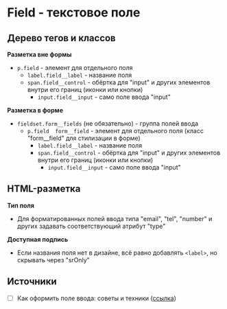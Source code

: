 # Field - текстовое поле

## Дерево тегов и классов
**Разметка вне формы**
- `p.field` - элемент для отдельного поля
  - `label.field__label` - название поля
  - `span.field__control` - обёртка для "input" и других элементов внутри его границ (иконки или кнопки)
    - `input.field__input` - само поле ввода "input"

**Разметка в форме**
- `fieldset.form__fields` (не обязательно) - группа полей ввода
  - `p.field  form__field` - элемент для отдельного поля (класс "form__field" для стилизации в форме)
    - `label.field__label` - название поля
    - `span.field__control` - обёртка для "input" и других элементов внутри его границ (иконки или кнопки)
      - `input.field__input` - само поле ввода "input"


## HTML-разметка
**Тип поля**
- Для форматированных полей ввода типа "email", "tel", "number" и других задавать соответствующий атрибут "type"

**Доступная подпись**
- Если названия поля нет в дизайне, всё равно добавлять `<label>`, но скрывать через "srOnly"


## Источники
- [ ] Как оформить поле ввода: советы и техники ([ссылка](https://nuancesprog.ru/p/13981/))